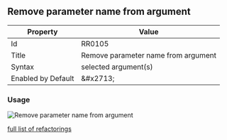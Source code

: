 ## Remove parameter name from argument

| Property | Value |
| -------- | ----- |
| Id | RR0105 |
| Title | Remove parameter name from argument |
| Syntax | selected argument\(s\) |
| Enabled by Default | &\#x2713; |

### Usage

![Remove parameter name from argument](../../images/refactorings/RemoveParameterNameFromArgument.png)

[full list of refactorings](Refactorings.md)
